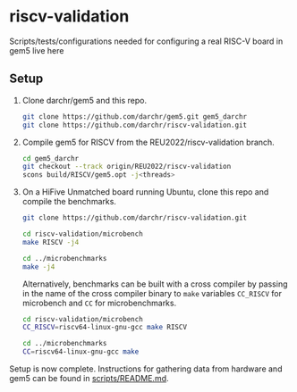 # riscv-validation
Scripts/tests/configurations needed for configuring a real RISC-V board in gem5 live here

## Setup
1. Clone darchr/gem5 and this repo.
    ```sh
    git clone https://github.com/darchr/gem5.git gem5_darchr
    git clone https://github.com/darchr/riscv-validation.git
    ```

2. Compile gem5 for RISCV from the REU2022/riscv-validation branch.
    ```sh
    cd gem5_darchr
    git checkout --track origin/REU2022/riscv-validation
    scons build/RISCV/gem5.opt -j<threads>
    ```

3. On a HiFive Unmatched board running Ubuntu, clone this repo and
compile the benchmarks.
    ```sh
    git clone https://github.com/darchr/riscv-validation.git

    cd riscv-validation/microbench
    make RISCV -j4

    cd ../microbenchmarks
    make -j4
    ```
    Alternatively, benchmarks can be built with a cross compiler by
    passing in the name of the cross compiler binary to `make` variables
    `CC_RISCV` for microbench and `CC` for microbenchmarks.
    ```sh
    cd riscv-validation/microbench
    CC_RISCV=riscv64-linux-gnu-gcc make RISCV

    cd ../microbenchmarks
    CC=riscv64-linux-gnu-gcc make
    ```

Setup is now complete. Instructions for gathering data from hardware and gem5
can be found in [scripts/README.md](scripts/README.md).